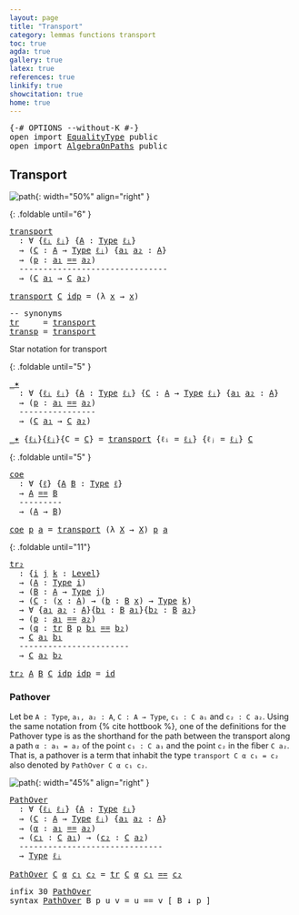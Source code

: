```yaml
---
layout: page
title: "Transport"
category: lemmas functions transport
toc: true
agda: true
gallery: true
latex: true
references: true
linkify: true
showcitation: true
home: true
---
```


<div class="hide" >
<pre class="Agda">
<a id="220" class="Symbol">{-#</a> <a id="224" class="Keyword">OPTIONS</a> <a id="232" class="Pragma">--without-K</a> <a id="244" class="Symbol">#-}</a>
<a id="248" class="Keyword">open</a> <a id="253" class="Keyword">import</a> <a id="260" href="EqualityType.html" class="Module">EqualityType</a> <a id="273" class="Keyword">public</a>
<a id="280" class="Keyword">open</a> <a id="285" class="Keyword">import</a> <a id="292" href="AlgebraOnPaths.html" class="Module">AlgebraOnPaths</a> <a id="307" class="Keyword">public</a>
</pre>
</div>

## Transport

![path](/assets/ipe-images/transport-fiber-minihott.png){: width="50%" align="right" }

{: .foldable until="6" }
<pre class="Agda">
<a id="transport"></a><a id="473" href="Transport.html#473" class="Function">transport</a>
  <a id="485" class="Symbol">:</a> <a id="487" class="Symbol">∀</a> <a id="489" class="Symbol">{</a><a id="490" href="Transport.html#490" class="Bound">ℓᵢ</a> <a id="493" href="Transport.html#493" class="Bound">ℓⱼ</a><a id="495" class="Symbol">}</a> <a id="497" class="Symbol">{</a><a id="498" href="Transport.html#498" class="Bound">A</a> <a id="500" class="Symbol">:</a> <a id="502" href="Intro.html#1442" class="Function">Type</a> <a id="507" href="Transport.html#490" class="Bound">ℓᵢ</a><a id="509" class="Symbol">}</a>
  <a id="513" class="Symbol">→</a> <a id="515" class="Symbol">(</a><a id="516" href="Transport.html#516" class="Bound">C</a> <a id="518" class="Symbol">:</a> <a id="520" href="Transport.html#498" class="Bound">A</a> <a id="522" class="Symbol">→</a> <a id="524" href="Intro.html#1442" class="Function">Type</a> <a id="529" href="Transport.html#493" class="Bound">ℓⱼ</a><a id="531" class="Symbol">)</a> <a id="533" class="Symbol">{</a><a id="534" href="Transport.html#534" class="Bound">a₁</a> <a id="537" href="Transport.html#537" class="Bound">a₂</a> <a id="540" class="Symbol">:</a> <a id="542" href="Transport.html#498" class="Bound">A</a><a id="543" class="Symbol">}</a>
  <a id="547" class="Symbol">→</a> <a id="549" class="Symbol">(</a><a id="550" href="Transport.html#550" class="Bound">p</a> <a id="552" class="Symbol">:</a> <a id="554" href="Transport.html#534" class="Bound">a₁</a> <a id="557" href="EqualityType.html#931" class="Datatype Operator">==</a> <a id="560" href="Transport.html#537" class="Bound">a₂</a><a id="562" class="Symbol">)</a>
  <a id="566" class="Comment">-------------------------------</a>
  <a id="600" class="Symbol">→</a> <a id="602" class="Symbol">(</a><a id="603" href="Transport.html#516" class="Bound">C</a> <a id="605" href="Transport.html#534" class="Bound">a₁</a> <a id="608" class="Symbol">→</a> <a id="610" href="Transport.html#516" class="Bound">C</a> <a id="612" href="Transport.html#537" class="Bound">a₂</a><a id="614" class="Symbol">)</a>

<a id="617" href="Transport.html#473" class="Function">transport</a> <a id="627" href="Transport.html#627" class="Bound">C</a> <a id="629" href="EqualityType.html#985" class="InductiveConstructor">idp</a> <a id="633" class="Symbol">=</a> <a id="635" class="Symbol">(λ</a> <a id="638" href="Transport.html#638" class="Bound">x</a> <a id="640" class="Symbol">→</a> <a id="642" href="Transport.html#638" class="Bound">x</a><a id="643" class="Symbol">)</a>
</pre>

<pre class="Agda">
<a id="670" class="Comment">-- synonyms</a>
<a id="tr"></a><a id="682" href="Transport.html#682" class="Function">tr</a>     <a id="689" class="Symbol">=</a> <a id="691" href="Transport.html#473" class="Function">transport</a>
<a id="transp"></a><a id="701" href="Transport.html#701" class="Function">transp</a> <a id="708" class="Symbol">=</a> <a id="710" href="Transport.html#473" class="Function">transport</a>
</pre>

Star notation for transport

{: .foldable until="5" }
<pre class="Agda">
<a id="_✶"></a><a id="799" href="Transport.html#799" class="Function Operator">_✶</a>
  <a id="804" class="Symbol">:</a> <a id="806" class="Symbol">∀</a> <a id="808" class="Symbol">{</a><a id="809" href="Transport.html#809" class="Bound">ℓᵢ</a> <a id="812" href="Transport.html#812" class="Bound">ℓⱼ</a><a id="814" class="Symbol">}</a> <a id="816" class="Symbol">{</a><a id="817" href="Transport.html#817" class="Bound">A</a> <a id="819" class="Symbol">:</a> <a id="821" href="Intro.html#1442" class="Function">Type</a> <a id="826" href="Transport.html#809" class="Bound">ℓᵢ</a><a id="828" class="Symbol">}</a> <a id="830" class="Symbol">{</a><a id="831" href="Transport.html#831" class="Bound">C</a> <a id="833" class="Symbol">:</a> <a id="835" href="Transport.html#817" class="Bound">A</a> <a id="837" class="Symbol">→</a> <a id="839" href="Intro.html#1442" class="Function">Type</a> <a id="844" href="Transport.html#812" class="Bound">ℓⱼ</a><a id="846" class="Symbol">}</a> <a id="848" class="Symbol">{</a><a id="849" href="Transport.html#849" class="Bound">a₁</a> <a id="852" href="Transport.html#852" class="Bound">a₂</a> <a id="855" class="Symbol">:</a> <a id="857" href="Transport.html#817" class="Bound">A</a><a id="858" class="Symbol">}</a>
  <a id="862" class="Symbol">→</a> <a id="864" class="Symbol">(</a><a id="865" href="Transport.html#865" class="Bound">p</a> <a id="867" class="Symbol">:</a> <a id="869" href="Transport.html#849" class="Bound">a₁</a> <a id="872" href="EqualityType.html#931" class="Datatype Operator">==</a> <a id="875" href="Transport.html#852" class="Bound">a₂</a><a id="877" class="Symbol">)</a>
  <a id="881" class="Comment">----------------</a>
  <a id="900" class="Symbol">→</a> <a id="902" class="Symbol">(</a><a id="903" href="Transport.html#831" class="Bound">C</a> <a id="905" href="Transport.html#849" class="Bound">a₁</a> <a id="908" class="Symbol">→</a> <a id="910" href="Transport.html#831" class="Bound">C</a> <a id="912" href="Transport.html#852" class="Bound">a₂</a><a id="914" class="Symbol">)</a>

<a id="917" href="Transport.html#799" class="Function Operator">_✶</a> <a id="920" class="Symbol">{</a><a id="921" href="Transport.html#921" class="Bound">ℓᵢ</a><a id="923" class="Symbol">}{</a><a id="925" href="Transport.html#925" class="Bound">ℓⱼ</a><a id="927" class="Symbol">}{</a><a id="929" class="Argument">C</a> <a id="931" class="Symbol">=</a> <a id="933" href="Transport.html#933" class="Bound">C</a><a id="934" class="Symbol">}</a> <a id="936" class="Symbol">=</a> <a id="938" href="Transport.html#473" class="Function">transport</a> <a id="948" class="Symbol">{</a><a id="949" class="Argument">ℓᵢ</a> <a id="952" class="Symbol">=</a> <a id="954" href="Transport.html#921" class="Bound">ℓᵢ</a><a id="956" class="Symbol">}</a> <a id="958" class="Symbol">{</a><a id="959" class="Argument">ℓⱼ</a> <a id="962" class="Symbol">=</a> <a id="964" href="Transport.html#925" class="Bound">ℓⱼ</a><a id="966" class="Symbol">}</a> <a id="968" href="Transport.html#933" class="Bound">C</a>
</pre>

{: .foldable until="5" }
<pre class="Agda">
<a id="coe"></a><a id="1020" href="Transport.html#1020" class="Function">coe</a>
  <a id="1026" class="Symbol">:</a> <a id="1028" class="Symbol">∀</a> <a id="1030" class="Symbol">{</a><a id="1031" href="Transport.html#1031" class="Bound">ℓ</a><a id="1032" class="Symbol">}</a> <a id="1034" class="Symbol">{</a><a id="1035" href="Transport.html#1035" class="Bound">A</a> <a id="1037" href="Transport.html#1037" class="Bound">B</a> <a id="1039" class="Symbol">:</a> <a id="1041" href="Intro.html#1442" class="Function">Type</a> <a id="1046" href="Transport.html#1031" class="Bound">ℓ</a><a id="1047" class="Symbol">}</a>
  <a id="1051" class="Symbol">→</a> <a id="1053" href="Transport.html#1035" class="Bound">A</a> <a id="1055" href="EqualityType.html#931" class="Datatype Operator">==</a> <a id="1058" href="Transport.html#1037" class="Bound">B</a>
  <a id="1062" class="Comment">---------</a>
  <a id="1074" class="Symbol">→</a> <a id="1076" class="Symbol">(</a><a id="1077" href="Transport.html#1035" class="Bound">A</a> <a id="1079" class="Symbol">→</a> <a id="1081" href="Transport.html#1037" class="Bound">B</a><a id="1082" class="Symbol">)</a>

<a id="1085" href="Transport.html#1020" class="Function">coe</a> <a id="1089" href="Transport.html#1089" class="Bound">p</a> <a id="1091" href="Transport.html#1091" class="Bound">a</a> <a id="1093" class="Symbol">=</a> <a id="1095" href="Transport.html#473" class="Function">transport</a> <a id="1105" class="Symbol">(λ</a> <a id="1108" href="Transport.html#1108" class="Bound">X</a> <a id="1110" class="Symbol">→</a> <a id="1112" href="Transport.html#1108" class="Bound">X</a><a id="1113" class="Symbol">)</a> <a id="1115" href="Transport.html#1089" class="Bound">p</a> <a id="1117" href="Transport.html#1091" class="Bound">a</a>
</pre>

{: .foldable until="11"}
<pre class="Agda">
<a id="tr₂"></a><a id="1169" href="Transport.html#1169" class="Function">tr₂</a>
  <a id="1175" class="Symbol">:</a> <a id="1177" class="Symbol">{</a><a id="1178" href="Transport.html#1178" class="Bound">i</a> <a id="1180" href="Transport.html#1180" class="Bound">j</a> <a id="1182" href="Transport.html#1182" class="Bound">k</a> <a id="1184" class="Symbol">:</a> <a id="1186" href="Agda.Primitive.html#408" class="Postulate">Level</a><a id="1191" class="Symbol">}</a>
  <a id="1195" class="Symbol">→</a> <a id="1197" class="Symbol">(</a><a id="1198" href="Transport.html#1198" class="Bound">A</a> <a id="1200" class="Symbol">:</a> <a id="1202" href="Intro.html#1442" class="Function">Type</a> <a id="1207" href="Transport.html#1178" class="Bound">i</a><a id="1208" class="Symbol">)</a>
  <a id="1212" class="Symbol">→</a> <a id="1214" class="Symbol">(</a><a id="1215" href="Transport.html#1215" class="Bound">B</a> <a id="1217" class="Symbol">:</a> <a id="1219" href="Transport.html#1198" class="Bound">A</a> <a id="1221" class="Symbol">→</a> <a id="1223" href="Intro.html#1442" class="Function">Type</a> <a id="1228" href="Transport.html#1180" class="Bound">j</a><a id="1229" class="Symbol">)</a>
  <a id="1233" class="Symbol">→</a> <a id="1235" class="Symbol">(</a><a id="1236" href="Transport.html#1236" class="Bound">C</a> <a id="1238" class="Symbol">:</a> <a id="1240" class="Symbol">(</a><a id="1241" href="Transport.html#1241" class="Bound">x</a> <a id="1243" class="Symbol">:</a> <a id="1245" href="Transport.html#1198" class="Bound">A</a><a id="1246" class="Symbol">)</a> <a id="1248" class="Symbol">→</a> <a id="1250" class="Symbol">(</a><a id="1251" href="Transport.html#1251" class="Bound">b</a> <a id="1253" class="Symbol">:</a> <a id="1255" href="Transport.html#1215" class="Bound">B</a> <a id="1257" href="Transport.html#1241" class="Bound">x</a><a id="1258" class="Symbol">)</a> <a id="1260" class="Symbol">→</a> <a id="1262" href="Intro.html#1442" class="Function">Type</a> <a id="1267" href="Transport.html#1182" class="Bound">k</a><a id="1268" class="Symbol">)</a>
  <a id="1272" class="Symbol">→</a> <a id="1274" class="Symbol">∀</a> <a id="1276" class="Symbol">{</a><a id="1277" href="Transport.html#1277" class="Bound">a₁</a> <a id="1280" href="Transport.html#1280" class="Bound">a₂</a> <a id="1283" class="Symbol">:</a> <a id="1285" href="Transport.html#1198" class="Bound">A</a><a id="1286" class="Symbol">}{</a><a id="1288" href="Transport.html#1288" class="Bound">b₁</a> <a id="1291" class="Symbol">:</a> <a id="1293" href="Transport.html#1215" class="Bound">B</a> <a id="1295" href="Transport.html#1277" class="Bound">a₁</a><a id="1297" class="Symbol">}{</a><a id="1299" href="Transport.html#1299" class="Bound">b₂</a> <a id="1302" class="Symbol">:</a> <a id="1304" href="Transport.html#1215" class="Bound">B</a> <a id="1306" href="Transport.html#1280" class="Bound">a₂</a><a id="1308" class="Symbol">}</a>
  <a id="1312" class="Symbol">→</a> <a id="1314" class="Symbol">(</a><a id="1315" href="Transport.html#1315" class="Bound">p</a> <a id="1317" class="Symbol">:</a> <a id="1319" href="Transport.html#1277" class="Bound">a₁</a> <a id="1322" href="EqualityType.html#931" class="Datatype Operator">==</a> <a id="1325" href="Transport.html#1280" class="Bound">a₂</a><a id="1327" class="Symbol">)</a>
  <a id="1331" class="Symbol">→</a> <a id="1333" class="Symbol">(</a><a id="1334" href="Transport.html#1334" class="Bound">q</a> <a id="1336" class="Symbol">:</a> <a id="1338" href="Transport.html#682" class="Function">tr</a> <a id="1341" href="Transport.html#1215" class="Bound">B</a> <a id="1343" href="Transport.html#1315" class="Bound">p</a> <a id="1345" href="Transport.html#1288" class="Bound">b₁</a> <a id="1348" href="EqualityType.html#931" class="Datatype Operator">==</a> <a id="1351" href="Transport.html#1299" class="Bound">b₂</a><a id="1353" class="Symbol">)</a>
  <a id="1357" class="Symbol">→</a> <a id="1359" href="Transport.html#1236" class="Bound">C</a> <a id="1361" href="Transport.html#1277" class="Bound">a₁</a> <a id="1364" href="Transport.html#1288" class="Bound">b₁</a>
  <a id="1369" class="Comment">-----------------------</a>
  <a id="1395" class="Symbol">→</a> <a id="1397" href="Transport.html#1236" class="Bound">C</a> <a id="1399" href="Transport.html#1280" class="Bound">a₂</a> <a id="1402" href="Transport.html#1299" class="Bound">b₂</a>

<a id="1406" href="Transport.html#1169" class="Function">tr₂</a> <a id="1410" href="Transport.html#1410" class="Bound">A</a> <a id="1412" href="Transport.html#1412" class="Bound">B</a> <a id="1414" href="Transport.html#1414" class="Bound">C</a> <a id="1416" href="EqualityType.html#985" class="InductiveConstructor">idp</a> <a id="1420" href="EqualityType.html#985" class="InductiveConstructor">idp</a> <a id="1424" class="Symbol">=</a> <a id="1426" href="BasicFunctions.html#364" class="Function">id</a>
</pre>

### Pathover

Let be `A : Type`, `a₁, a₂ : A`, `C : A → Type`, `c₁ : C a₁` and `c₂ : C a₂`.
Using the same notation from {% cite hottbook %}, one of the definitions for the
Pathover type is as the shorthand for the path between the transport along a
path `α : a₁ = a₂` of the point `c₁ : C a₁` and the point `c₂` in the fiber `C
a₂`. That is, a pathover is a term that inhabit the type `transport C α c₁ = c₂`
also denoted by `PathOver C α c₁ c₂`.

![path](/assets/ipe-images/pathover-3-minihott.png){: width="45%" align="right" }

<pre class="Agda">
<a id="PathOver"></a><a id="1986" href="Transport.html#1986" class="Function">PathOver</a>
  <a id="1997" class="Symbol">:</a> <a id="1999" class="Symbol">∀</a> <a id="2001" class="Symbol">{</a><a id="2002" href="Transport.html#2002" class="Bound">ℓᵢ</a> <a id="2005" href="Transport.html#2005" class="Bound">ℓⱼ</a><a id="2007" class="Symbol">}</a> <a id="2009" class="Symbol">{</a><a id="2010" href="Transport.html#2010" class="Bound">A</a> <a id="2012" class="Symbol">:</a> <a id="2014" href="Intro.html#1442" class="Function">Type</a> <a id="2019" href="Transport.html#2002" class="Bound">ℓᵢ</a><a id="2021" class="Symbol">}</a>
  <a id="2025" class="Symbol">→</a> <a id="2027" class="Symbol">(</a><a id="2028" href="Transport.html#2028" class="Bound">C</a> <a id="2030" class="Symbol">:</a> <a id="2032" href="Transport.html#2010" class="Bound">A</a> <a id="2034" class="Symbol">→</a> <a id="2036" href="Intro.html#1442" class="Function">Type</a> <a id="2041" href="Transport.html#2005" class="Bound">ℓⱼ</a><a id="2043" class="Symbol">)</a> <a id="2045" class="Symbol">{</a><a id="2046" href="Transport.html#2046" class="Bound">a₁</a> <a id="2049" href="Transport.html#2049" class="Bound">a₂</a> <a id="2052" class="Symbol">:</a> <a id="2054" href="Transport.html#2010" class="Bound">A</a><a id="2055" class="Symbol">}</a>
  <a id="2059" class="Symbol">→</a> <a id="2061" class="Symbol">(</a><a id="2062" href="Transport.html#2062" class="Bound">α</a> <a id="2064" class="Symbol">:</a> <a id="2066" href="Transport.html#2046" class="Bound">a₁</a> <a id="2069" href="EqualityType.html#931" class="Datatype Operator">==</a> <a id="2072" href="Transport.html#2049" class="Bound">a₂</a><a id="2074" class="Symbol">)</a>
  <a id="2078" class="Symbol">→</a> <a id="2080" class="Symbol">(</a><a id="2081" href="Transport.html#2081" class="Bound">c₁</a> <a id="2084" class="Symbol">:</a> <a id="2086" href="Transport.html#2028" class="Bound">C</a> <a id="2088" href="Transport.html#2046" class="Bound">a₁</a><a id="2090" class="Symbol">)</a> <a id="2092" class="Symbol">→</a> <a id="2094" class="Symbol">(</a><a id="2095" href="Transport.html#2095" class="Bound">c₂</a> <a id="2098" class="Symbol">:</a> <a id="2100" href="Transport.html#2028" class="Bound">C</a> <a id="2102" href="Transport.html#2049" class="Bound">a₂</a><a id="2104" class="Symbol">)</a>
  <a id="2108" class="Comment">------------------------------</a>
  <a id="2141" class="Symbol">→</a> <a id="2143" href="Intro.html#1442" class="Function">Type</a> <a id="2148" href="Transport.html#2005" class="Bound">ℓⱼ</a>

<a id="2152" href="Transport.html#1986" class="Function">PathOver</a> <a id="2161" href="Transport.html#2161" class="Bound">C</a> <a id="2163" href="Transport.html#2163" class="Bound">α</a> <a id="2165" href="Transport.html#2165" class="Bound">c₁</a> <a id="2168" href="Transport.html#2168" class="Bound">c₂</a> <a id="2171" class="Symbol">=</a> <a id="2173" href="Transport.html#682" class="Function">tr</a> <a id="2176" href="Transport.html#2161" class="Bound">C</a> <a id="2178" href="Transport.html#2163" class="Bound">α</a> <a id="2180" href="Transport.html#2165" class="Bound">c₁</a> <a id="2183" href="EqualityType.html#931" class="Datatype Operator">==</a> <a id="2186" href="Transport.html#2168" class="Bound">c₂</a>
</pre>

<pre class="Agda">
<a id="2214" class="Keyword">infix</a> <a id="2220" class="Number">30</a> <a id="2223" href="Transport.html#1986" class="Function">PathOver</a>
<a id="2232" class="Keyword">syntax</a> <a id="2239" href="Transport.html#1986" class="Function">PathOver</a> <a id="2248" class="Bound">B</a> <a id="2250" class="Bound">p</a> <a id="2252" class="Bound">u</a> <a id="2254" class="Bound">v</a> <a id="2256" class="Symbol">=</a> <a id="2258" class="Bound">u</a> <a id="2260" class="Function">==</a> <a id="2263" class="Bound">v</a> <a id="2265" class="Function">[</a> <a id="2267" class="Bound">B</a> <a id="2269" class="Function">↓</a> <a id="2271" class="Bound">p</a> <a id="2273" class="Function">]</a>
</pre>
